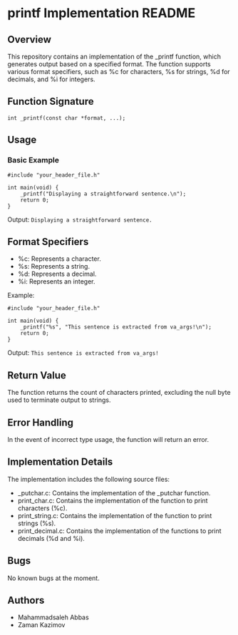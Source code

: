 # printf Implementation README

## Overview
This repository contains an implementation of the _printf function, which generates output based on a specified format. The function supports various format specifiers, such as %c for characters, %s for strings, %d for decimals, and %i for integers.

## Function Signature
```int _printf(const char *format, ...);```

## Usage
### Basic Example
```
#include "your_header_file.h"

int main(void) {
    _printf("Displaying a straightforward sentence.\n");
    return 0;
}
```
Output:
```Displaying a straightforward sentence.```

## Format Specifiers
- %c: Represents a character.
- %s: Represents a string.
- %d: Represents a decimal.
- %i: Represents an integer.

Example:
```
#include "your_header_file.h"

int main(void) {
    _printf("%s", "This sentence is extracted from va_args!\n");
    return 0;
}
```
Output:
```This sentence is extracted from va_args!```

## Return Value
The function returns the count of characters printed, excluding the null byte used to terminate output to strings.

## Error Handling
In the event of incorrect type usage, the function will return an error.

## Implementation Details

The implementation includes the following source files:

- _putchar.c: Contains the implementation of the _putchar function.
- print_char.c: Contains the implementation of the function to print characters (%c).
- print_string.c: Contains the implementation of the function to print strings (%s).
- print_decimal.c: Contains the implementation of the functions to print decimals (%d and %i).

## Bugs
No known bugs at the moment.

## Authors
- Mahammadsaleh Abbas
- Zaman Kazimov




